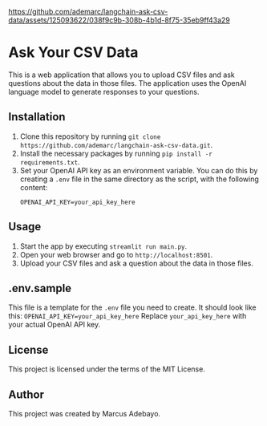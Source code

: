 
https://github.com/ademarc/langchain-ask-csv-data/assets/125093622/038f9c9b-308b-4b1d-8f75-35eb9ff43a29

# Ask Your CSV Data

This is a web application that allows you to upload CSV files and ask questions about the data in those files. The application uses the OpenAI language model to generate responses to your questions.

## Installation

1. Clone this repository by running `git clone https://github.com/ademarc/langchain-ask-csv-data.git`.
2. Install the necessary packages by running `pip install -r requirements.txt`.
3. Set your OpenAI API key as an environment variable. You can do this by creating a `.env` file in the same directory as the script, with the following content:
    ```
    OPENAI_API_KEY=your_api_key_here
    ```

## Usage

1. Start the app by executing `streamlit run main.py`.
2. Open your web browser and go to `http://localhost:8501`.
3. Upload your CSV files and ask a question about the data in those files.

## .env.sample

This file is a template for the `.env` file you need to create. It should look like this:
    ```
    OPENAI_API_KEY=your_api_key_here
    ```
Replace `your_api_key_here` with your actual OpenAI API key.

## License

This project is licensed under the terms of the MIT License.

## Author

This project was created by Marcus Adebayo.
